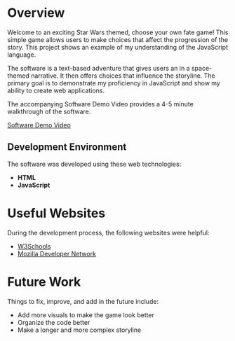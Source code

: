 # Overview

Welcome to an exciting Star Wars themed, choose your own fate game! This simple game allows users to make choices that affect the progression of the story. This project shows an example of my understanding of the JavaScript language.

The software is a text-based adventure that gives users an in a space-themed narrative. It then offers choices that influence the storyline. The primary goal is to demonstrate my proficiency in JavaScript and show my ability to create web applications.

The accompanying Software Demo Video provides a 4-5 minute walkthrough of the software.

[Software Demo Video](http://youtube.link.goes.here)

## Development Environment

The software was developed using these web technologies:

- **HTML**
- **JavaScript**

# Useful Websites

During the development process, the following websites were helpful:

- [W3Schools](https://www.w3schools.com/)
- [Mozilla Developer Network](https://developer.mozilla.org/en-US/)

# Future Work

Things to fix, improve, and add in the future include:

- Add more visuals to make the game look better
- Organize the code better
- Make a longer and more complex storyline